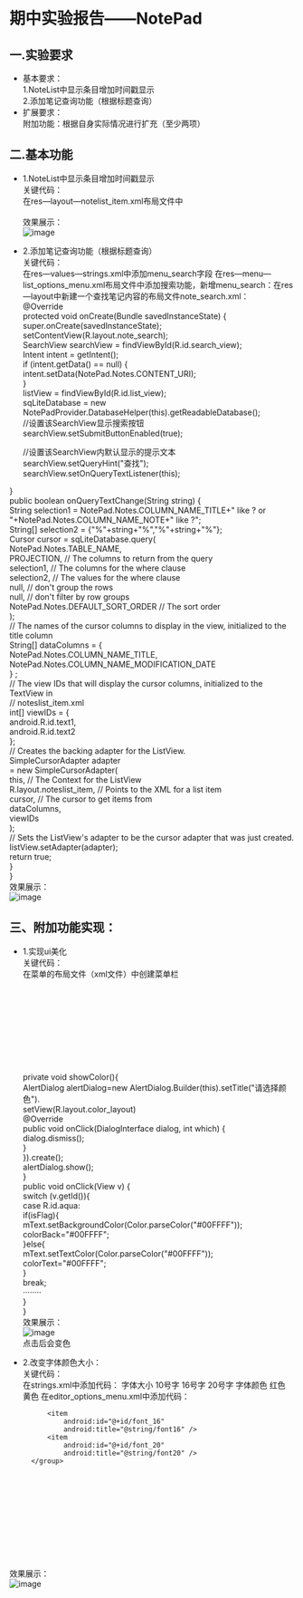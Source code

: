 # 期中实验报告——NotePad                                                  
## 一.实验要求                                                                             
* 基本要求：                                                                                                                                                             
1.NoteList中显示条目增加时间戳显示                                                                                                                                 
2.添加笔记查询功能（根据标题查询）                                                                                                    
* 扩展要求：                                                                                                                                                                                                                               
附加功能：根据自身实际情况进行扩充（至少两项）                                                                                                             
## 二.基本功能                                                                                                                                                                                                                                     
* 1.NoteList中显示条目增加时间戳显示                                                                                          
关键代码：                                                                                                                                                                                 
在res—layout—notelist_item.xml布局文件中                         
<TextView                                     
    android:id="@android:id/text2"                           
    android:layout_width="match_parent"                                
    android:layout_height="wrap_content"                                      
    android:textAppearance="?android:attr/textAppearanceLarge"                            
    android:gravity="center_vertical"                         
    android:paddingLeft="5dp"                          
    android:singleLine="true" />                                       
效果展示：                                                                                                                                                                                          
![image](https://user-images.githubusercontent.com/90746476/143774249-23c5b0f6-f50d-4a8a-a385-40d5022fb139.png)                                                                           
* 2.添加笔记查询功能（根据标题查询）                                                                                         
 关键代码：                                                                                           
在res—values—strings.xml中添加menu_search字段 在res—menu—list_options_menu.xml布局文件中添加搜索功能，新增menu_search：在res—layout中新建一个查找笔记内容的布局文件note_search.xml：  
@Override                                                      
protected void onCreate(Bundle savedInstanceState) {                                               
    super.onCreate(savedInstanceState);                                                        
    setContentView(R.layout.note_search);                                                                
    SearchView searchView = findViewById(R.id.search_view);                                                            
    Intent intent = getIntent();                                                                
    if (intent.getData() == null) {                                                                     
        intent.setData(NotePad.Notes.CONTENT_URI);                                                                  
    }                                                                                   
    listView = findViewById(R.id.list_view);                                                               
    sqLiteDatabase = new NotePadProvider.DatabaseHelper(this).getReadableDatabase();                                                    
    //设置该SearchView显示搜索按钮                                                                   
    searchView.setSubmitButtonEnabled(true);                                                                    

    //设置该SearchView内默认显示的提示文本                                                                      
    searchView.setQueryHint("查找");                                                               
    searchView.setOnQueryTextListener(this);                                                                 

}                                                                             
public boolean onQueryTextChange(String string) {                                                                     
    String selection1 = NotePad.Notes.COLUMN_NAME_TITLE+" like ? or "+NotePad.Notes.COLUMN_NAME_NOTE+" like ?";                                  
    String[] selection2 = {"%"+string+"%","%"+string+"%"};                                                    
    Cursor cursor = sqLiteDatabase.query(                                                                                                                       
            NotePad.Notes.TABLE_NAME,                                                                   
            PROJECTION, // The columns to return from the query                                                                                                                  
            selection1, // The columns for the where clause                                                                                                                     
            selection2, // The values for the where clause                                                                                  
            null,          // don't group the rows                                                                                                                     
            null,          // don't filter by row groups                                                                                                      
            NotePad.Notes.DEFAULT_SORT_ORDER // The sort order                                                                                                            
    );                                                                                                                   
    // The names of the cursor columns to display in the view, initialized to the title column                                                                        
    String[] dataColumns = {                                                                                                                   
            NotePad.Notes.COLUMN_NAME_TITLE,                                    
            NotePad.Notes.COLUMN_NAME_MODIFICATION_DATE                                 
    } ;                               
    // The view IDs that will display the cursor columns, initialized to the TextView in                               
    // noteslist_item.xml                                   
    int[] viewIDs = {                                   
            android.R.id.text1,                                 
            android.R.id.text2                                        
    };                                         
    // Creates the backing adapter for the ListView.                                       
    SimpleCursorAdapter adapter                                        
            = new SimpleCursorAdapter(                                               
            this,                             // The Context for the ListView                                         
            R.layout.noteslist_item,         // Points to the XML for a list item                                  
            cursor,                           // The cursor to get items from                                         
            dataColumns,                                          
            viewIDs                                                
    );                                                                  
    // Sets the ListView's adapter to be the cursor adapter that was just created.                                  
    listView.setAdapter(adapter);                                             
    return true;                                            
}                                                  
}                                                        
效果展示：                                                          
![image](https://user-images.githubusercontent.com/90746476/143774543-aac50cb9-50b3-4297-b95c-81b0083e2f30.png)                                                           
## 三、附加功能实现：                                    
* 1.实现ui美化                                     
关键代码：                                   
在菜单的布局文件（xml文件）中创建菜单栏                                                  
<item                               
        android:title="改变颜色">                                  
        <menu>                                       
            <item                                          
                android:title="改变背景颜色"                                          
                android:id="@+id/background-color">                           
            </item>                                
            <item android:id="@+id/text-color"                                  
                android:title="改变字体颜色">                              
            </item>                         
        </menu>                       
    </item>                                
  private void showColor(){                             
        AlertDialog alertDialog=new AlertDialog.Builder(this).setTitle("请选择颜色").                      
               setView(R.layout.color_layout)                                           
                    @Override                                 
                    public void onClick(DialogInterface dialog, int which) {                        
                        dialog.dismiss();                                 
                    }                            
                }).create();                        
        alertDialog.show();                          
    }                                  
 public void onClick(View v) {                      
        switch (v.getId()){                       
            case R.id.aqua:                          
                if(isFlag){                            
                    mText.setBackgroundColor(Color.parseColor("#00FFFF"));                         
                    colorBack="#00FFFF";                                      
                }else{                             
                    mText.setTextColor(Color.parseColor("#00FFFF"));                        
                    colorText="#00FFFF";                              
                }                                 
                break;                           
                ········                              
        }                            
    }                                
 效果展示：                          
 ![image](https://user-images.githubusercontent.com/90746476/143774747-012b13eb-4c5e-4185-8339-f9f554dff011.png)                                              
点击后会变色                  
* 2.改变字体颜色大小：                       
 关键代码：                          
在strings.xml中添加代码： 字体大小 10号字 16号字 20号字 字体颜色 红色 黄色 在editor_options_menu.xml中添加代码：                              

            <item                 
                android:id="@+id/font_16"                
                android:title="@string/font16" />                 
            <item                
                android:id="@+id/font_20"                
                android:title="@string/font20" />                
        </group>                            
    </menu>                                  
</item>                 

<item                
    android:title="@string/font_color"              
    android:id="@+id/font_color"            
    >
    <menu>                   
        <!--定义一组普通菜单项-->               
        <group>               
            <!--定义两个菜单项-->             
            <item
                android:id="@+id/red_font"               
                android:title="@string/red_title" />               
            <item                           
                android:title="@string/yellow_title"                  
                android:id="@+id/yellow_font"/>                  
        </group>                      
    </menu>                        
</item>                           
效果展示：                         
![image](https://user-images.githubusercontent.com/90746476/143775090-a7bc15be-aeff-4bfc-9be7-f91800e5a339.png)                             



